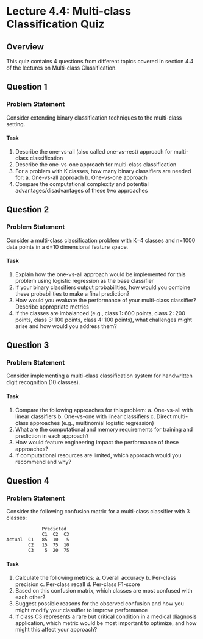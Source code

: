 # Lecture 4.4: Multi-class Classification Quiz

## Overview
This quiz contains 4 questions from different topics covered in section 4.4 of the lectures on Multi-class Classification.

## Question 1

### Problem Statement
Consider extending binary classification techniques to the multi-class setting.

#### Task
1. Describe the one-vs-all (also called one-vs-rest) approach for multi-class classification
2. Describe the one-vs-one approach for multi-class classification
3. For a problem with K classes, how many binary classifiers are needed for:
   a. One-vs-all approach
   b. One-vs-one approach
4. Compare the computational complexity and potential advantages/disadvantages of these two approaches

## Question 2

### Problem Statement
Consider a multi-class classification problem with K=4 classes and n=1000 data points in a d=10 dimensional feature space.

#### Task
1. Explain how the one-vs-all approach would be implemented for this problem using logistic regression as the base classifier
2. If your binary classifiers output probabilities, how would you combine these probabilities to make a final prediction?
3. How would you evaluate the performance of your multi-class classifier? Describe appropriate metrics
4. If the classes are imbalanced (e.g., class 1: 600 points, class 2: 200 points, class 3: 100 points, class 4: 100 points), what challenges might arise and how would you address them?

## Question 3

### Problem Statement
Consider implementing a multi-class classification system for handwritten digit recognition (10 classes).

#### Task
1. Compare the following approaches for this problem:
   a. One-vs-all with linear classifiers
   b. One-vs-one with linear classifiers
   c. Direct multi-class approaches (e.g., multinomial logistic regression)
2. What are the computational and memory requirements for training and prediction in each approach?
3. How would feature engineering impact the performance of these approaches?
4. If computational resources are limited, which approach would you recommend and why?

## Question 4

### Problem Statement
Consider the following confusion matrix for a multi-class classifier with 3 classes:

```
             Predicted
             C1  C2  C3
Actual  C1   85  10   5
        C2   15  75  10
        C3    5  20  75
```

#### Task
1. Calculate the following metrics:
   a. Overall accuracy
   b. Per-class precision
   c. Per-class recall
   d. Per-class F1-score
2. Based on this confusion matrix, which classes are most confused with each other?
3. Suggest possible reasons for the observed confusion and how you might modify your classifier to improve performance
4. If class C3 represents a rare but critical condition in a medical diagnosis application, which metric would be most important to optimize, and how might this affect your approach? 